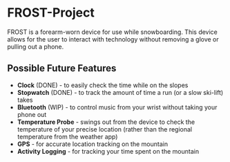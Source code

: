 # FROST-Project
FROST is a forearm-worn device for use while snowboarding. This device allows for the user to interact with technology without removing a glove or pulling out a phone.

## Possible Future Features
- **Clock** (DONE) - to easily check the time while on the slopes
- **Stopwatch** (DONE) - to track the amount of time a run (or a slow ski-lift) takes
- **Bluetooth** (WIP) - to control music from your wrist without taking your phone out
- **Temperature Probe** - swings out from the device to check the temperature of your precise location (rather than the regional temperature from the weather app)
- **GPS** - for accurate location tracking on the mountain
- **Activity Logging** - for tracking your time spent on the mountain
